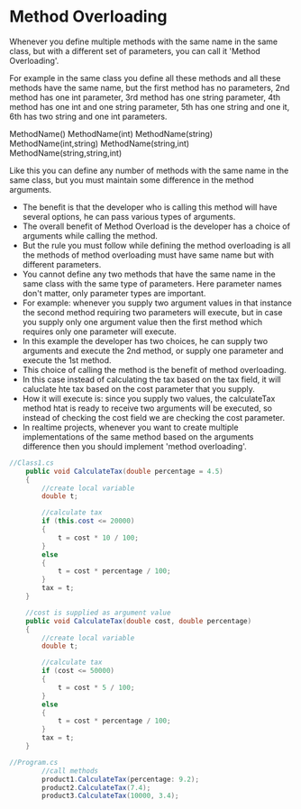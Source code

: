 # Method Overloading

Whenever you define multiple methods with the same name in the same class, but with a different set of parameters, you can call it 'Method Overloading'.

For example in the same class you define all these methods and all these methods have the same name, but the first method has no parameters, 2nd method has one int parameter, 3rd method has one string parameter, 4th method has one int and one string parameter, 5th has one string and one it, 6th has two string and one int parameters.

MethodName()
MethodName(int)
MethodName(string)
MethodName(int,string)
MethodName(string,int)
MethodName(string,string,int)

Like this you can define any number of methods with the same name in the same class, but you must maintain some difference in the method arguments. 

- The benefit is that the developer who is calling this method will have several options, he can pass various types of arguments.
- The overall benefit of Method Overload is the developer has a choice of arguments while calling the method. 
- But the rule you must follow while defining the method overloading is all the methods of method overloading must have same name but with different parameters. 
- You cannot define any two methods that have the same name in the same class with the same type of parameters. Here parameter names don't matter, only parameter types are important. 
- For example: whenever you supply two argument values in that instance the second method requiring two parameters will execute, but in case you supply only one argument value then the first method which requires only one parameter will execute.
- In this example the developer has two choices, he can supply two arguments and execute the 2nd method, or supply one parameter and execute the 1st method.
- This choice of calling the method is the benefit of method overloading.
- In this case instead of calculating the tax based on the tax field, it will caluclate hte tax based on the cost parameter that you supply.
- How it will execute is: since you supply two values, the calculateTax method htat is ready to receive two arguments will be executed, so instead of checking the cost field we are checking the cost parameter.
- In realtime projects, whenever you want to create multiple implementations of the same method based on the arguments difference then you should implement 'method overloading'.  

```csharp
//Class1.cs
    public void CalculateTax(double percentage = 4.5)
    {
        //create local variable
        double t;

        //calculate tax
        if (this.cost <= 20000)
        {
            t = cost * 10 / 100;
        }
        else
        {
            t = cost * percentage / 100;
        }
        tax = t;
    }

    //cost is supplied as argument value
    public void CalculateTax(double cost, double percentage)
    {
        //create local variable
        double t;

        //calculate tax
        if (cost <= 50000)
        {
            t = cost * 5 / 100;
        }
        else
        {
            t = cost * percentage / 100;
        }
        tax = t;
    }
```

```csharp
//Program.cs
        //call methods
        product1.CalculateTax(percentage: 9.2);
        product2.CalculateTax(7.4);
        product3.CalculateTax(10000, 3.4);

```
